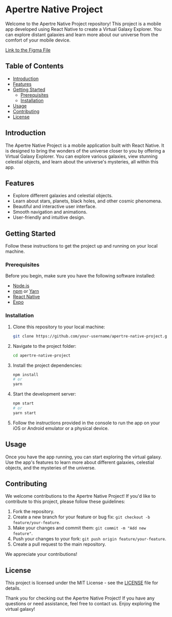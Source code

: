 # Apertre Native Project

Welcome to the Apertre Native Project repository! This project is a mobile app developed using React Native to create a Virtual Galaxy Explorer. You can explore distant galaxies and learn more about our universe from the comfort of your mobile device.

[Link to the Figma File](https://www.figma.com/community/file/1300563537040334699)

## Table of Contents

- [Introduction](#introduction)
- [Features](#features)
- [Getting Started](#getting-started)
  - [Prerequisites](#prerequisites)
  - [Installation](#installation)
- [Usage](#usage)
- [Contributing](#contributing)
- [License](#license)

## Introduction

The Apertre Native Project is a mobile application built with React Native. It is designed to bring the wonders of the universe closer to you by offering a Virtual Galaxy Explorer. You can explore various galaxies, view stunning celestial objects, and learn about the universe's mysteries, all within this app.

## Features

- Explore different galaxies and celestial objects.
- Learn about stars, planets, black holes, and other cosmic phenomena.
- Beautiful and interactive user interface.
- Smooth navigation and animations.
- User-friendly and intuitive design.

## Getting Started

Follow these instructions to get the project up and running on your local machine.

### Prerequisites

Before you begin, make sure you have the following software installed:

- [Node.js](https://nodejs.org/)
- [npm](https://www.npmjs.com/) or [Yarn](https://yarnpkg.com/)
- [React Native](https://reactnative.dev/docs/environment-setup)
- [Expo](https://expo.dev/)

### Installation

1. Clone this repository to your local machine:

   ```bash
   git clone https://github.com/your-username/apertre-native-project.git
   ```

2. Navigate to the project folder:

   ```bash
   cd apertre-native-project
   ```

3. Install the project dependencies:

   ```bash
   npm install
   # or
   yarn
   ```

4. Start the development server:

   ```bash
   npm start
   # or
   yarn start
   ```

5. Follow the instructions provided in the console to run the app on your iOS or Android emulator or a physical device.

## Usage

Once you have the app running, you can start exploring the virtual galaxy. Use the app's features to learn more about different galaxies, celestial objects, and the mysteries of the universe.

## Contributing

We welcome contributions to the Apertre Native Project! If you'd like to contribute to this project, please follow these guidelines:

1. Fork the repository.
2. Create a new branch for your feature or bug fix: `git checkout -b feature/your-feature`.
3. Make your changes and commit them: `git commit -m "Add new feature"`.
4. Push your changes to your fork: `git push origin feature/your-feature`.
5. Create a pull request to the main repository.

We appreciate your contributions!

## License

This project is licensed under the MIT License - see the [LICENSE](LICENSE) file for details.

Thank you for checking out the Apertre Native Project! If you have any questions or need assistance, feel free to contact us. Enjoy exploring the virtual galaxy!
